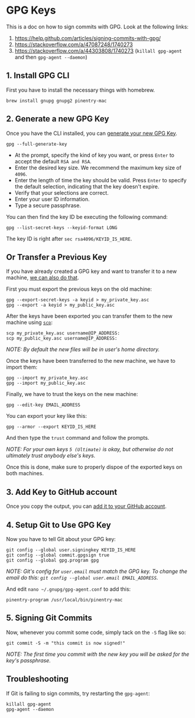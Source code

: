 # GPG Keys

This is a doc on how to sign commits with GPG. Look at the following links:

1. https://help.github.com/articles/signing-commits-with-gpg/
2. https://stackoverflow.com/a/47087248/1740273
3. https://stackoverflow.com/a/44303808/1740273 (`killall gpg-agent` and then `gpg-agent --daemon`)

## 1. Install GPG CLI
First you have to install the necessary things with homebrew.
```
brew install gnupg gnupg2 pinentry-mac
```

## 2. Generate a new GPG Key
Once you have the CLI installed, you can [generate your new GPG Key](https://help.github.com/articles/generating-a-new-gpg-key/#generating-a-gpg-key).
```
gpg --full-generate-key
```

- At the prompt, specify the kind of key you want, or press `Enter` to accept the default `RSA and RSA`.
- Enter the desired key size. We recommend the maximum key size of `4096`.
- Enter the length of time the key should be valid. Press `Enter` to specify the default selection, indicating that the key doesn't expire.
- Verify that your selections are correct.
- Enter your user ID information.
- Type a secure passphrase.

You can then find the key ID be executing the following command:
```
gpg --list-secret-keys --keyid-format LONG
```
The key ID is right after `sec rsa4096/KEYID_IS_HERE`.

## Or Transfer a Previous Key
If you have already created a GPG key and want to transfer it to a new machine, [we can also do that](https://www.phildev.net/pgp/gpg_moving_keys.html).

First you must export the previous keys on the old machine:
```
gpg --export-secret-keys -a keyid > my_private_key.asc
gpg --export -a keyid > my_public_key.asc
```

After the keys have been exported you can transfer them to the new machine using [`scp`](https://research.csc.fi/csc-guide-copying-files-from-linux-and-mac-osx-machines-with-scp):
```
scp my_private_key.asc username@IP_ADDRESS:
scp my_public_key.asc username@IP_ADDRESS:
```

*NOTE: By default the new files will be in user's home directory.*

Once the keys have been transferred to the new machine, we have to import them:
```
gpg --import my_private_key.asc
gpg --import my_public_key.asc
```

Finally, we have to trust the keys on the new machine:
```
gpg --edit-key EMAIL_ADDRESS
```

You can export your key like this:
```
gpg --armor --export KEYID_IS_HERE
```

And then type the `trust` command and follow the prompts.

*NOTE: For your own keys `5 (Ultimate)` is okay, but otherwise do not ultimately trust anybody else's keys.*

Once this is done, make sure to properly dispoe of the exported keys on both machines.

## 3. Add Key to GitHub account
Once you copy the output, you can [add it to your GitHub account](https://help.github.com/articles/adding-a-new-gpg-key-to-your-github-account/).

## 4. Setup Git to Use GPG Key
Now you have to tell Git about your GPG key:
```
git config --global user.signingkey KEYID_IS_HERE
git config --global commit.gpgsign true
git config --global gpg.program gpg
```

*NOTE: Git's config for `user.email` must match the GPG key. To change the email do this: `git config --global user.email EMAIL_ADDRESS`.*

And edit `nano ~/.gnupg/gpg-agent.conf` to add this:
```
pinentry-program /usr/local/bin/pinentry-mac
```

## 5. Signing Git Commits
Now, whenever you commit some code, simply tack on the `-S` flag like so:
```
git commit -S -m "this commit is now signed!"
```

*NOTE: The first time you commit with the new key you will be asked for the key's passphrase.*

## Troubleshooting
If Git is failing to sign commits, try restarting the `gpg-agent`:
```
killall gpg-agent
gpg-agent --daemon
```
